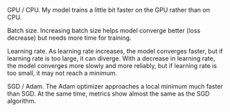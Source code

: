 GPU / CPU. My model trains a little bit faster on the GPU rather than  on CPU. 

Batch size. Increasing batch size helps model converge better (loss decrease) but needs more time for training.

Learning rate. As learning rate increases, the model converges faster, but if learning rate is too large, it can diverge. With a decrease in learning rate, the model converges more slowly and more reliably, but if learning rate is too small, it may not reach a minimum.

SGD / Adam. The Adam optimizer approaches a local minimum much faster than SGD. At the same time, metrics show almost the same as the SGD algorithm.


